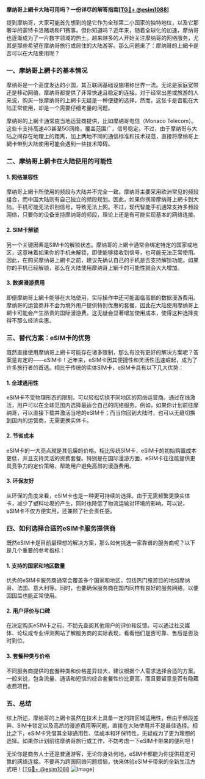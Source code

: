 **摩纳哥上網卡大陆可用吗？一份详尽的解答指南[[TG💪+ @esim1088](https://t.me/s/esim1088)]**

提到摩纳哥，大家可能首先想到的是它作为全球第二小国家的独特地位，以及它那奢华的蒙特卡洛赌场和F1赛事。但你知道吗？近年来，随着全球化的加速，摩纳哥也逐渐成为了一片数字领域的热土。越来越多的人开始关注摩纳哥的网络服务，尤其是那些希望在摩纳哥旅行或居住的大陆游客。那么问题来了：摩纳哥的上網卡是否可以在大陆使用呢？

### 一、摩纳哥上網卡的基本情况

摩纳哥是一个高度发达的小国，其互联网基础设施堪称世界一流。无论是家庭宽带还是移动网络，摩纳哥都提供了非常快速且稳定的连接。对于经常出差或旅游的人来说，购买一张摩纳哥的上網卡无疑是一种便捷的选择。然而，这张卡是否能在大陆正常使用，却是一个需要仔细考量的问题。

摩纳哥的上網卡通常由当地运营商提供，比如摩纳哥电信（Monaco Telecom）。这些卡支持高速4G甚至5G网络，覆盖范围广，信号稳定。不过，由于摩纳哥与大陆之间存在地理上的距离，加上两地不同的通信标准和技术规范，直接将摩纳哥上網卡带到大陆使用可能会遇到一些技术障碍。

### 二、摩纳哥上網卡在大陆使用的可能性

#### 1. 网络兼容性

摩纳哥上網卡所使用的频段与大陆并不完全一致。摩纳哥主要采用欧洲常见的频段组合，而中国大陆则有自己独立的频段规划。因此，如果你携带摩纳哥上網卡到大陆，手机可能无法识别信号，导致无法上网。不过，现代智能手机通常支持多频段网络，只要你的设备支持摩纳哥的频段，理论上还是有可能实现基本的网络连接。

#### 2. SIM卡解锁

另一个关键因素是SIM卡的解锁状态。摩纳哥的上網卡通常会绑定特定的国家或地区，这意味着如果你的手机未解锁，即使能够接收到信号，也可能无法正常使用。因此，在购买摩纳哥上網卡之前，建议先确认自己的手机是否支持解锁功能。如果你的手机已经解锁，那么在大陆使用摩纳哥上網卡的可能性就会大大增加。

#### 3. 数据漫游费用

即便摩纳哥上網卡能够在大陆使用，实际操作中还可能面临高额的数据漫游费用。摩纳哥的运营商并不会为境外用户提供特别优惠的套餐，因此在大陆使用摩纳哥上網卡可能会产生昂贵的国际漫游费。这无疑会显著增加使用成本，使得这种选择变得不那么经济实惠。

### 三、替代方案：eSIM卡的优势

既然直接使用摩纳哥上網卡可能存在诸多限制，那么有没有更好的解决方案呢？答案是肯定的——eSIM卡！近年来，eSIM卡因其便捷性和灵活性迅速崛起，成为了许多旅行者的首选。相比于传统的实体SIM卡，eSIM卡具有以下几大优势：

#### 1. 全球通用性

eSIM卡不受物理形态的限制，可以轻松切换不同地区的网络运营商。通过在线激活，用户可以在全球范围内选择最适合自己的网络服务。例如，如果你计划前往摩纳哥，可以直接下载并激活当地的eSIM卡；而当你回到大陆时，也可以无缝切换到国内的运营商，无需更换实体卡。

#### 2. 节省成本

eSIM卡的一大亮点就是其低廉的价格。相比传统SIM卡，eSIM卡的初始购置成本更低，并且支持灵活的资费套餐。特别是在国际漫游方面，eSIM卡往往能提供更具竞争力的定价策略，帮助用户避免高昂的漫游费用。

#### 3. 环保友好

从环保的角度来看，eSIM卡也是一种更可持续的选择。由于无需频繁更换实体卡，减少了塑料垃圾的产生，同时也降低了物流运输对环境的影响。可以说，eSIM卡不仅方便实用，还兼顾了社会责任感。

### 四、如何选择合适的eSIM卡服务提供商

既然eSIM卡是目前最理想的解决方案，那么如何挑选一家靠谱的服务商呢？以下是几个重要的参考指标：

#### 1. 支持的国家和地区数量

优秀的eSIM卡服务商通常会覆盖多个国家和地区，包括热门旅游目的地如摩纳哥、法国、意大利等。同时，也要确保服务商在国内同样有良好的服务网络，以便回国后也能正常使用。

#### 2. 用户评价与口碑

在决定购买eSIM卡之前，不妨先查阅其他用户的评价和反馈。可以通过社交媒体、论坛或专业评测网站了解服务商的实际表现，看看他们是否可靠、售后是否及时到位。

#### 3. 套餐种类与价格

不同服务商提供的套餐种类和价格差异较大，建议根据个人需求选择合适的方案。一般来说，包含流量、通话和短信的综合套餐性价比更高，而且要留意是否有隐藏收费项目。

### 五、总结

综上所述，摩纳哥的上網卡虽然在技术上具备一定的跨区域适用性，但由于频段差异、SIM卡锁定以及高昂的漫游费用等问题，直接在大陆使用并不是最佳选择。相比之下，eSIM卡凭借其全球通用性、低成本和环保特性，无疑成为了更为理想的选择。如果你计划前往摩纳哥旅行或工作，不妨考虑一下eSIM卡带来的便利吧！

无论你是商务人士还是普通游客，无论你身处何地，eSIM卡都能为你提供稳定可靠的网络连接。不要再为跨国网络问题烦恼，快来体验eSIM卡带来的全新生活方式吧！[[TG💪+ @esim1088](https://t.me/s/esim1088) ![Image](https://i.postimg.cc/4NQfJmqS/Snipaste-2025-05-13-00-14-12.png)]